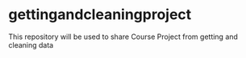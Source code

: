 gettingandcleaningproject
=========================

This repository will be used to share Course Project from getting and cleaning data 
